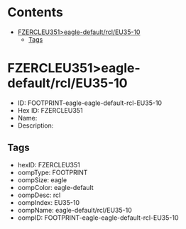 



Contents
========

* [FZERCLEU351>eagle-default/rcl/EU35-10](#fzercleu351eagle-defaultrcleu35-10)
	* [Tags](#tags)

# FZERCLEU351>eagle-default/rcl/EU35-10

- ID: FOOTPRINT-eagle-eagle-default-rcl-EU35-10
- Hex ID: FZERCLEU351
- Name: 
- Description: 

## Tags

- hexID: FZERCLEU351
- oompType: FOOTPRINT
- oompSize: eagle
- oompColor: eagle-default
- oompDesc: rcl
- oompIndex: EU35-10
- oompName: eagle-default/rcl/EU35-10
- oompID: FOOTPRINT-eagle-eagle-default-rcl-EU35-10
